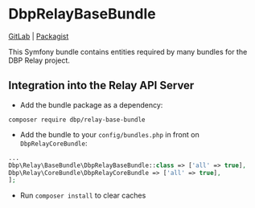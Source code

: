 # DbpRelayBaseBundle

[GitLab](https://gitlab.tugraz.at/dbp/relay/dbp-relay-base-bundle) | [Packagist](https://packagist.org/packages/dbp/relay-base-bundle)

This Symfony bundle contains entities required by many bundles for the DBP Relay project.

## Integration into the Relay API Server

* Add the bundle package as a dependency:

```
composer require dbp/relay-base-bundle
```

* Add the bundle to your `config/bundles.php` in front on `DbpRelayCoreBundle`:

```php
...
Dbp\Relay\BaseBundle\DbpRelayBaseBundle::class => ['all' => true],
Dbp\Relay\CoreBundle\DbpRelayCoreBundle => ['all' => true],
];
```

* Run `composer install` to clear caches


